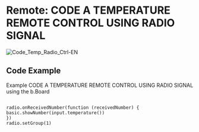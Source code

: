 # Remote:  CODE A TEMPERATURE REMOTE CONTROL USING RADIO SIGNAL

![Code_Temp_Radio_Ctrl-EN](https://github.com/Brilliant-Labs/code.bl/blob/code_alpha/packaged/docs/static/mb/projects/bboard-tutorials-cards/4_Remote/Remote5/Code_Temp_Radio_Ctrl.png?raw=true "Code_Temp_Radio_Ctrl-EN")

## Code Example

Example CODE A TEMPERATURE REMOTE CONTROL USING RADIO SIGNAL using the b.Board

```blocks

radio.onReceivedNumber(function (receivedNumber) {
basic.showNumber(input.temperature())
})
radio.setGroup(1)

```